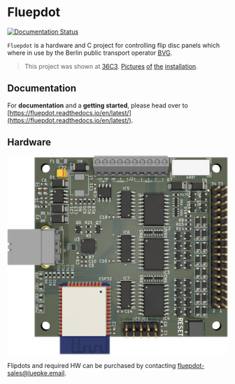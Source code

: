 # Fluepdot
[![Documentation Status](https://readthedocs.org/projects/fluepdot/badge/?version=latest)](https://fluepdot.readthedocs.io/en/latest/?badge=latest)

`Fluepdot` is a hardware and C project for controlling flip disc panels which where in use by the Berlin public transport operator [BVG](https://www.bvg.de/en).

> This project was shown at [36C3](https://events.ccc.de/congress/2019/wiki/index.php/Main_Page). [Pictures](https://www.deutschlandfunkkultur.de/chaos-communication-congress-in-leipzig-auf-den-spuren-von.1264.de.html?dram:article_id=466775) [of](https://foto.benedikt-geyer.de/fluepdot-36c3/) [the](https://www.korrupt.biz/7204/36c3-nachtraege/) [installation](https://www.astrastudio.de/cloud/index.php/apps/gallery/s/nDda9j8dZQ2oNMy#IMG_7059.jpeg).

## Documentation
For **documentation** and a **getting started**, please head over to [https://fluepdot.readthedocs.io/en/latest/](https://fluepdot.readthedocs.io/en/latest/).

## Hardware
![PCB 3D rendering](./hardware/fluepboard/renderings/fluepboard_3d.png)

Flipdots and required HW  can be purchased by contacting [fluepdot-sales@luepke.email](mailto:fluepdot-sales@luepke.email).
